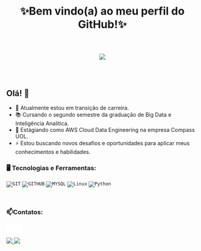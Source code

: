 <h1> <p align="center"> ✨Bem vindo(a) ao meu perfil do GitHub!✨</p> </h1>
</br>
<p align="center">
   <img src="https://super.abril.com.br/wp-content/uploads/2016/09/super_imggato_digitando_0.gif" width="350">
</p>
<div dsplay="inline-block">
 <h3 align="center"Contatos:</h3>

</br>

## Olá! 👋

- 🔭 Atualmente estou em transição de carreira.
- 📚 Cursando o segundo semestre da graduação de Big Data e Inteligência Analítica.
- 🌱 Estágiando como AWS Cloud Data Engineering na empresa Compass UOL.
- ⚡ Estou buscando novos desafios e oportunidades para aplicar meus conhecimentos e habilidades.

### 🖥️ Tecnologias e Ferramentas: 
<code><img width="40px" src="https://cdn.jsdelivr.net/gh/devicons/devicon/icons/git/git-original.svg" title = "GIT"/></code>
<code><img width="40px" src="https://cdn.jsdelivr.net/gh/devicons/devicon/icons/github/github-original.svg" title = "GITHUB"/></code>
<code><img width="40px" src="https://cdn.jsdelivr.net/gh/devicons/devicon/icons/mysql/mysql-original.svg" title = "MYSQL"/></code>
<code><img width="40px" src="https://cdn.jsdelivr.net/gh/devicons/devicon/icons/linux/linux-original.svg" title = "Linux"/></code>
<code><img width="40px" src="https://cdn.jsdelivr.net/gh/devicons/devicon/icons/python/python-original.svg" title = "Python"/></code>

</br>

### 📫Contatos:
<a href="https://www.instagram.com/abiqueilamayer" target="_blank"><img align="left" alt="Instagram" width="22px" src="https://github.com/Aakarsh-B/trying-repos/blob/master/insta.svg" />
<a href="https://www.linkedin.com/in/abiqueilafmaye" target="_blank"><img align="left" alt="LinkedIn" width="22px" src="https://github.com/Aakarsh-B/trying-repos/blob/master/linkedin.svg" />
  
</br>
</br>  

<div>
<a href="https://github.com/abiqueilamayer">
<img height="180em" src="https://github-readme-stats.vercel.app/api/top-langs/?username=abiqueilamayer&layout=compact&langs_count=7&theme=dracula"/>
<img height="180em" src="https://github-readme-stats.vercel.app/api?username=abiqueilamayer&show_icons=true&theme=dracula&include_all_commits=true&count_private=true"/>
</div>  
 

          
          


<!--
**abiqueilamayer/abiqueilamayer** is a ✨ _special_ ✨ repository because its `README.md` (this file) appears on your GitHub profile.

Here are some ideas to get you started:

- 🔭 I’m currently working on ...
- 🌱 I’m currently learning ...
- 👯 I’m looking to collaborate on ...
- 🤔 I’m looking for help with ...
- 💬 Ask me about ...
- 📫 How to reach me: ...
- 😄 Pronouns: ...
- ⚡ Fun fact: ...
-->
